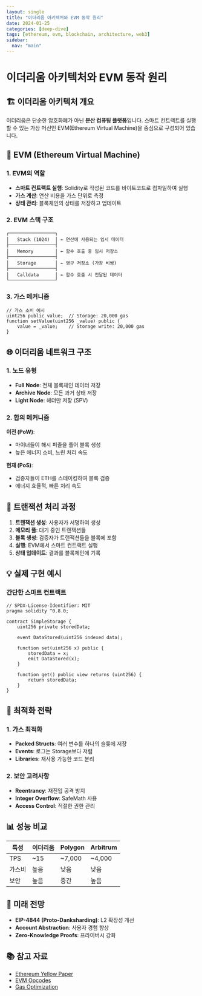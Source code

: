 ```yaml
---
layout: single
title: "이더리움 아키텍처와 EVM 동작 원리"
date: 2024-01-25
categories: [deep-dive]
tags: [ethereum, evm, blockchain, architecture, web3]
sidebar:
  nav: "main"
---
```


# 이더리움 아키텍처와 EVM 동작 원리

## 🏗️ 이더리움 아키텍처 개요

이더리움은 단순한 암호화폐가 아닌 **분산 컴퓨팅 플랫폼**입니다. 스마트 컨트랙트를 실행할 수 있는 가상 머신인 EVM(Ethereum Virtual Machine)을 중심으로 구성되어 있습니다.

## 🔧 EVM (Ethereum Virtual Machine)

### 1. EVM의 역할

- **스마트 컨트랙트 실행**: Solidity로 작성된 코드를 바이트코드로 컴파일하여 실행
- **가스 계산**: 연산 비용을 가스 단위로 측정
- **상태 관리**: 블록체인의 상태를 저장하고 업데이트

### 2. EVM 스택 구조

```
┌─────────────────┐
│   Stack (1024)  │ ← 연산에 사용되는 임시 데이터
├─────────────────┤
│   Memory        │ ← 함수 호출 중 임시 저장소
├─────────────────┤
│   Storage       │ ← 영구 저장소 (가장 비쌈)
├─────────────────┤
│   Calldata      │ ← 함수 호출 시 전달된 데이터
└─────────────────┘
```

### 3. 가스 메커니즘

```solidity
// 가스 소비 예시
uint256 public value;  // Storage: 20,000 gas
function setValue(uint256 _value) public {
    value = _value;    // Storage write: 20,000 gas
}
```

## 🌐 이더리움 네트워크 구조

### 1. 노드 유형

- **Full Node**: 전체 블록체인 데이터 저장
- **Archive Node**: 모든 과거 상태 저장
- **Light Node**: 헤더만 저장 (SPV)

### 2. 합의 메커니즘

**이전 (PoW)**:
- 마이너들이 해시 퍼즐을 풀어 블록 생성
- 높은 에너지 소비, 느린 처리 속도

**현재 (PoS)**:
- 검증자들이 ETH를 스테이킹하여 블록 검증
- 에너지 효율적, 빠른 처리 속도

## 🔄 트랜잭션 처리 과정

1. **트랜잭션 생성**: 사용자가 서명하여 생성
2. **메모리 풀**: 대기 중인 트랜잭션들
3. **블록 생성**: 검증자가 트랜잭션들을 블록에 포함
4. **실행**: EVM에서 스마트 컨트랙트 실행
5. **상태 업데이트**: 결과를 블록체인에 기록

## 💡 실제 구현 예시

### 간단한 스마트 컨트랙트

```solidity
// SPDX-License-Identifier: MIT
pragma solidity ^0.8.0;

contract SimpleStorage {
    uint256 private storedData;
    
    event DataStored(uint256 indexed data);
    
    function set(uint256 x) public {
        storedData = x;
        emit DataStored(x);
    }
    
    function get() public view returns (uint256) {
        return storedData;
    }
}
```

## 🚀 최적화 전략

### 1. 가스 최적화

- **Packed Structs**: 여러 변수를 하나의 슬롯에 저장
- **Events**: 로그는 Storage보다 저렴
- **Libraries**: 재사용 가능한 코드 분리

### 2. 보안 고려사항

- **Reentrancy**: 재진입 공격 방지
- **Integer Overflow**: SafeMath 사용
- **Access Control**: 적절한 권한 관리

## 📊 성능 비교

| 특성 | 이더리움 | Polygon | Arbitrum |
|------|----------|---------|----------|
| TPS | ~15 | ~7,000 | ~4,000 |
| 가스비 | 높음 | 낮음 | 낮음 |
| 보안 | 높음 | 중간 | 높음 |

## 🔮 미래 전망

- **EIP-4844 (Proto-Danksharding)**: L2 확장성 개선
- **Account Abstraction**: 사용자 경험 향상
- **Zero-Knowledge Proofs**: 프라이버시 강화

## 📚 참고 자료

- [Ethereum Yellow Paper](https://ethereum.github.io/yellowpaper/paper.pdf)
- [EVM Opcodes](https://ethereum.org/en/developers/docs/evm/opcodes/)
- [Gas Optimization](https://docs.openzeppelin.com/learn/developing-smart-contracts)
